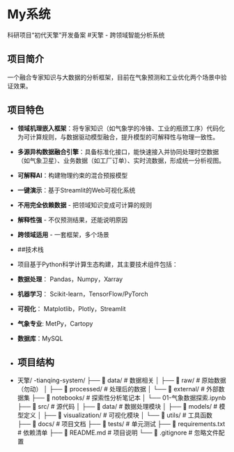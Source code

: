 # My系统
科研项目“初代天擎”开发备案
#天擎 - 跨领域智能分析系统
## 项目简介
一个融合专家知识与大数据的分析框架，目前在气象预测和工业优化两个场景中验证效果。
## 项目特色
- **领域机理嵌入框架**：将专家知识（如气象学的冷锋、工业的瓶颈工序）代码化为可计算规则，与数据驱动模型融合，提升模型的可解释性与物理一致性。
- **多源异构数据融合引擎**：具备标准化接口，能快速接入并协同处理时空数据（如气象卫星）、业务数据（如工厂订单）、实时流数据，形成统一分析视图。
- **可解释AI**：构建物理约束的混合预报模型
- **一键演示**：基于Streamlit的Web可视化系统
- **不用完全依赖数据** - 把领域知识变成可计算的规则
- **解释性强** - 不仅预测结果，还能说明原因
- **跨领域适用** - 一套框架，多个场景

- ##技术栈
- 项目基于Python科学计算生态构建，其主要技术组件包括：
- **数据处理**： Pandas，Numpy，Xarray
- **机器学习**： Scikit-learn，TensorFlow/PyTorch
- **可视化**： Matplotlib，Plotly，Streamlit
- **气象专业**: MetPy，Cartopy
- **数据库**：MySQL

- ## 项目结构
- 天擎/
-tianqing-system/
├── 📁 data/           # 数据相关
│   ├── 📁 raw/        # 原始数据（勿动）
│   ├── 📁 processed/  # 处理后的数据
│   └── 📁 external/   # 外部数据集
├── 📁 notebooks/      # 探索性分析笔记本
│   └── 01-气象数据探索.ipynb
├── 📁 src/            # 源代码
│   ├── 📁 data/       # 数据处理模块
│   ├── 📁 models/     # 模型定义
│   ├── 📁 visualization/ # 可视化模块
│   └── 📁 utils/      # 工具函数
├── 📁 docs/           # 项目文档
├── 📁 tests/          # 单元测试
├── 📄 requirements.txt # 依赖清单
├── 📄 README.md       # 项目说明
└── 📄 .gitignore      # 忽略文件配置
